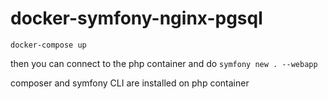 # docker-symfony-nginx-pgsql


```docker-compose up```

then you can connect to the php container and do
```symfony new . --webapp```


composer and symfony CLI are installed on php container